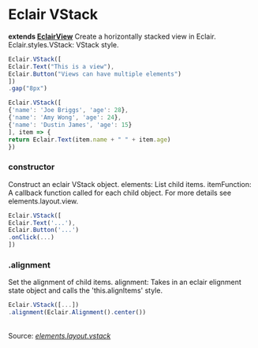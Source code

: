 # Eclair VStack
__extends [EclairView](https://github.com/SamGarlick/Eclair/tree/main/src/elements/layout/view.js)__
Create a horizontally stacked view in Eclair.
Eclair.styles.VStack: VStack style.
```javascript
Eclair.VStack([
Eclair.Text("This is a view"),
Eclair.Button("Views can have multiple elements")
])
.gap("8px")
```
```javascript
Eclair.VStack([
{'name': 'Joe Briggs', 'age': 28},
{'name': 'Amy Wong', 'age': 24},
{'name': 'Dustin James', 'age': 15}
], item => {
return Eclair.Text(item.name + " " + item.age)
})
```
### constructor
Construct an eclair VStack object. 
elements: List child items.
itemFunction: A callback function called for each child object. For more details see elements.layout.view.
```javascript
Eclair.VStack([
Eclair.Text('...'),
Eclair.Button('...')
.onClick(...)
])
```
### .alignment
Set the alignment of child items.
alignment: Takes in an eclair elignment state object and calls the 'this.alignItems' style.
```javascript
Eclair.VStack([...])
.alignment(Eclair.Alignment().center())
```
<br/>Source: [_elements.layout.vstack_](https://github.com/SamGarlick/Eclair/tree/main/src/elements/layout/vstack.js)